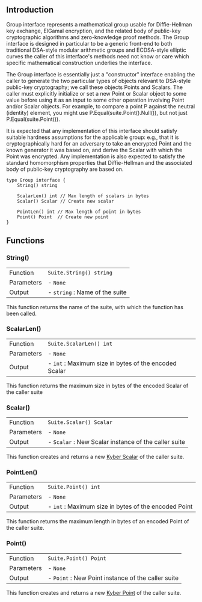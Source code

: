## Introduction

Group interface represents a mathematical group usable for Diffie-Hellman key
exchange, ElGamal encryption, and the related body of public-key cryptographic
algorithms and zero-knowledge proof methods. The Group interface is designed in
particular to be a generic front-end to both traditional DSA-style modular
arithmetic groups and ECDSA-style elliptic curves the caller of this interface's
methods need not know or care which specific mathematical construction underlies
the interface.

The Group interface is essentially just a "constructor" interface enabling the
caller to generate the two particular types of objects relevant to DSA-style
public-key cryptography; we call these objects Points and Scalars. The caller
must explicitly initialize or set a new Point or Scalar object to some value
before using it as an input to some other operation involving Point and/or
Scalar objects. For example, to compare a point P against the neutral (identity)
element, you might use P.Equal(suite.Point().Null()), but not just
P.Equal(suite.Point()).

It is expected that any implementation of this interface should satisfy suitable
hardness assumptions for the applicable group: e.g., that it is
cryptographically hard for an adversary to take an encrypted Point and the known
generator it was based on, and derive the Scalar with which the Point was
encrypted. Any implementation is also expected to satisfy the standard
homomorphism properties that Diffie-Hellman and the associated body of
public-key cryptography are based on.

```
type Group interface {
	String() string

	ScalarLen() int // Max length of scalars in bytes
	Scalar() Scalar // Create new scalar

	PointLen() int // Max length of point in bytes
	Point() Point  // Create new point
}
```

## Functions

### String()

|            |                                |
| ---------- |--------------------------------|
| Function   | `Suite.String() string`        |
| Parameters | - `None`                       |
| Output     | - `string` : Name of the suite |

This function returns the name of the suite, with which the function has been
called.

### ScalarLen()

|            |                                                       |
| ---------- |-------------------------------------------------------|
| Function   | `Suite.ScalarLen() int`                               |
| Parameters | - `None`                                              |
| Output     | - `int` : Maximum size in bytes of the encoded Scalar |

This function returns the maximum size in bytes of the encoded Scalar of the
caller suite   

### Scalar()

|            |                                                      |
| ---------- |------------------------------------------------------|
| Function   | `Suite.Scalar() Scalar`                              |
| Parameters | - `None`                                             |
| Output     | - `Scalar` : New Scalar instance of the caller suite |

This function creates and returns a new [Kyber Scalar](scalar.md) of the caller
suite.

### PointLen()

|            |                                                      |
| ---------- |------------------------------------------------------|
| Function   | `Suite.Point() int`                                  |
| Parameters | - `None`                                             |
| Output     | - `int` : Maximum size in bytes of the encoded Point |

This function returns the maximum length in bytes of an encoded Point of the
caller suite.

### Point()

|            |                                                    |
| ---------- |----------------------------------------------------|
| Function   | `Suite.Point() Point`                              |
| Parameters | - `None`                                           |
| Output     | - `Point` : New Point instance of the caller suite |

This function creates and returns a new [Kyber Point](point.md) of the caller
suite.

